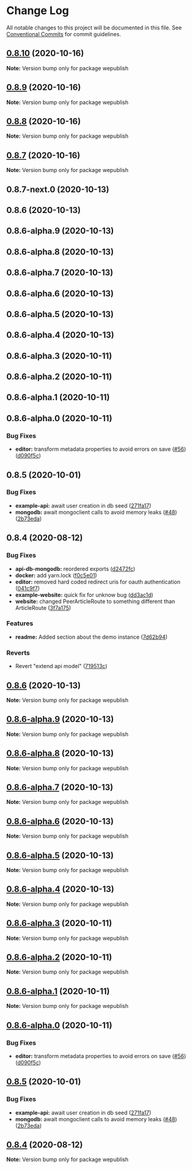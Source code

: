 # Change Log

All notable changes to this project will be documented in this file.
See [Conventional Commits](https://conventionalcommits.org) for commit guidelines.

## [0.8.10](https://github.com/bajour/wepublish/compare/v0.8.9...v0.8.10) (2020-10-16)

**Note:** Version bump only for package wepublish





## [0.8.9](https://github.com/bajour/wepublish/compare/v0.8.8...v0.8.9) (2020-10-16)

**Note:** Version bump only for package wepublish





## [0.8.8](https://github.com/bajour/wepublish/compare/v0.8.7...v0.8.8) (2020-10-16)

**Note:** Version bump only for package wepublish





## [0.8.7](https://github.com/bajour/wepublish/compare/v0.8.6...v0.8.7) (2020-10-16)

**Note:** Version bump only for package wepublish





## 0.8.7-next.0 (2020-10-13)



## 0.8.6 (2020-10-13)



## 0.8.6-alpha.9 (2020-10-13)



## 0.8.6-alpha.8 (2020-10-13)



## 0.8.6-alpha.7 (2020-10-13)



## 0.8.6-alpha.6 (2020-10-13)



## 0.8.6-alpha.5 (2020-10-13)



## 0.8.6-alpha.4 (2020-10-13)



## 0.8.6-alpha.3 (2020-10-11)



## 0.8.6-alpha.2 (2020-10-11)



## 0.8.6-alpha.1 (2020-10-11)



## 0.8.6-alpha.0 (2020-10-11)


### Bug Fixes

* **editor:** transform metadata properties to avoid errors on save ([#56](https://github.com/bajour/wepublish/issues/56)) ([d090f5c](https://github.com/bajour/wepublish/commit/d090f5ccff37a1b2937425eddae6d3acd202fb89))



## 0.8.5 (2020-10-01)


### Bug Fixes

* **example-api:** await user creation in db seed ([271fa17](https://github.com/bajour/wepublish/commit/271fa179b6bd9634ff653bafdb173d545dd57661))
* **mongodb:** await mongoclient calls to avoid memory leaks ([#48](https://github.com/bajour/wepublish/issues/48)) ([2b73eda](https://github.com/bajour/wepublish/commit/2b73eda7d93313d1a6d338558fd0ce1918127b22))



## 0.8.4 (2020-08-12)


### Bug Fixes

* **api-db-mongodb:** reordered exports ([d2472fc](https://github.com/bajour/wepublish/commit/d2472fce794cf39079b5b487ee427a124965aecc))
* **docker:** add yarn.lock ([f0c5e01](https://github.com/bajour/wepublish/commit/f0c5e011f9bd14aa9360c6f9f49b3049be7eded5))
* **editor:** removed hard coded redirect uris for oauth authentication ([041c9f7](https://github.com/bajour/wepublish/commit/041c9f733dfad25c3629de16c7e5ddab74870a0e))
* **example-website:** quick fix for unknow bug ([dd3ac1d](https://github.com/bajour/wepublish/commit/dd3ac1d8cf44fa94af6084a1e6775ee9c7e29883))
* **website:** changed PeerArticleRoute to something different than ArticleRoute ([3f7a175](https://github.com/bajour/wepublish/commit/3f7a175c6238e2fa752959a6cab3b0c61b42f172))


### Features

* **readme:** Added section about the demo instance ([7d62b94](https://github.com/bajour/wepublish/commit/7d62b94e099608e8c9960b66162ca1f5af2b4d1b))


### Reverts

* Revert "extend api model" ([719513c](https://github.com/bajour/wepublish/commit/719513c513b728e65363003b816381e2630153f9))





## [0.8.6](https://github.com/bajour/wepublish/compare/v0.8.6-alpha.9...v0.8.6) (2020-10-13)

**Note:** Version bump only for package wepublish





## [0.8.6-alpha.9](https://github.com/bajour/wepublish/compare/v0.8.6-alpha.8...v0.8.6-alpha.9) (2020-10-13)

**Note:** Version bump only for package wepublish





## [0.8.6-alpha.8](https://github.com/bajour/wepublish/compare/v0.8.6-alpha.7...v0.8.6-alpha.8) (2020-10-13)

**Note:** Version bump only for package wepublish





## [0.8.6-alpha.7](https://github.com/bajour/wepublish/compare/v0.8.6-alpha.6...v0.8.6-alpha.7) (2020-10-13)

**Note:** Version bump only for package wepublish





## [0.8.6-alpha.6](https://github.com/bajour/wepublish/compare/v0.8.6-alpha.5...v0.8.6-alpha.6) (2020-10-13)

**Note:** Version bump only for package wepublish





## [0.8.6-alpha.5](https://github.com/bajour/wepublish/compare/v0.8.6-alpha.4...v0.8.6-alpha.5) (2020-10-13)

**Note:** Version bump only for package wepublish





## [0.8.6-alpha.4](https://github.com/bajour/wepublish/compare/v0.8.6-alpha.3...v0.8.6-alpha.4) (2020-10-13)

**Note:** Version bump only for package wepublish





## [0.8.6-alpha.3](https://github.com/bajour/wepublish/compare/v0.8.6-alpha.2...v0.8.6-alpha.3) (2020-10-11)

**Note:** Version bump only for package wepublish





## [0.8.6-alpha.2](https://github.com/bajour/wepublish/compare/v0.8.6-alpha.1...v0.8.6-alpha.2) (2020-10-11)

**Note:** Version bump only for package wepublish





## [0.8.6-alpha.1](https://github.com/bajour/wepublish/compare/v0.8.6-alpha.0...v0.8.6-alpha.1) (2020-10-11)

**Note:** Version bump only for package wepublish





## [0.8.6-alpha.0](https://github.com/bajour/wepublish/compare/v0.8.5...v0.8.6-alpha.0) (2020-10-11)


### Bug Fixes

* **editor:** transform metadata properties to avoid errors on save ([#56](https://github.com/bajour/wepublish/issues/56)) ([d090f5c](https://github.com/bajour/wepublish/commit/d090f5ccff37a1b2937425eddae6d3acd202fb89))





## [0.8.5](https://github.com/wepublish/wepublish/compare/v0.8.4...v0.8.5) (2020-10-01)


### Bug Fixes

* **example-api:** await user creation in db seed ([271fa17](https://github.com/wepublish/wepublish/commit/271fa179b6bd9634ff653bafdb173d545dd57661))
* **mongodb:** await mongoclient calls to avoid memory leaks ([#48](https://github.com/wepublish/wepublish/issues/48)) ([2b73eda](https://github.com/wepublish/wepublish/commit/2b73eda7d93313d1a6d338558fd0ce1918127b22))





## [0.8.4](https://github.com/wepublish/wepublish/compare/v0.8.0...v0.8.4) (2020-08-12)

**Note:** Version bump only for package wepublish
